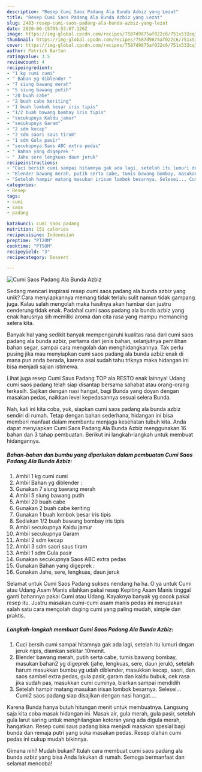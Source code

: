 ```yaml
---
description: "Resep Cumi Saos Padang Ala Bunda Azbiz yang Lezat"
title: "Resep Cumi Saos Padang Ala Bunda Azbiz yang Lezat"
slug: 2483-resep-cumi-saos-padang-ala-bunda-azbiz-yang-lezat
date: 2020-06-15T05:53:07.126Z
image: https://img-global.cpcdn.com/recipes/7587d9875af022c6/751x532cq70/cumi-saos-padang-ala-bunda-azbiz-foto-resep-utama.jpg
thumbnail: https://img-global.cpcdn.com/recipes/7587d9875af022c6/751x532cq70/cumi-saos-padang-ala-bunda-azbiz-foto-resep-utama.jpg
cover: https://img-global.cpcdn.com/recipes/7587d9875af022c6/751x532cq70/cumi-saos-padang-ala-bunda-azbiz-foto-resep-utama.jpg
author: Patrick Barton
ratingvalue: 3.5
reviewcount: 4
recipeingredient:
- "1 kg cumi cumi"
- " Bahan yg diblender "
- "7 siung bawang merah"
- "5 siung bawang putih"
- "20 buah cabe"
- "2 buah cabe keriting"
- "1 buah lombok besar iris tipis"
- "1/2 buah bawang bombay iris tipis"
- "secukupnya Kaldu jamur"
- "secukupnya Garam"
- "2 sdm kecap"
- "3 sdm saori saus tiram"
- "1 sdm Gula pasir"
- "secukupnya Saos ABC extra pedas"
- " Bahan yang digeprek "
- " Jahe sere lengkuas daun jeruk"
recipeinstructions:
- "Cuci bersih cumi sampai hitamnya gak ada lagi, setelah itu lumuri dngan jeruk nipis, diamkan sekitar 10menit."
- "Blender bawang merah, putih serta cabe, tumis bawang bombay, masukan bahan2 yg digeprek (jahe, lengkuas, sere, daun jeruk), setelah harum masukkan bumbu yg udah diblender, masukkan kecap, saori, dan saos sambel extra pedas, gula pasir, garam dan kaldu bubuk, cek rasa jika sudah pas, masukkan cumi cuminya, biarkan sampai mendidih"
- "Setelah hampir matang masukan irisan lombok besarnya. Selesei... Cumi2 saos padang siap disajikan dengan nasi hangat...."
categories:
- Resep
tags:
- cumi
- saos
- padang

katakunci: cumi saos padang 
nutrition: 151 calories
recipecuisine: Indonesian
preptime: "PT20M"
cooktime: "PT58M"
recipeyield: "3"
recipecategory: Dessert

---
```



![Cumi Saos Padang Ala Bunda Azbiz](https://img-global.cpcdn.com/recipes/7587d9875af022c6/751x532cq70/cumi-saos-padang-ala-bunda-azbiz-foto-resep-utama.jpg)

Sedang mencari inspirasi resep cumi saos padang ala bunda azbiz yang unik? Cara menyiapkannya memang tidak terlalu sulit namun tidak gampang juga. Kalau salah mengolah maka hasilnya akan hambar dan justru cenderung tidak enak. Padahal cumi saos padang ala bunda azbiz yang enak harusnya sih memiliki aroma dan cita rasa yang mampu memancing selera kita.

Banyak hal yang sedikit banyak mempengaruhi kualitas rasa dari cumi saos padang ala bunda azbiz, pertama dari jenis bahan, selanjutnya pemilihan bahan segar, sampai cara mengolah dan menghidangkannya. Tak perlu pusing jika mau menyiapkan cumi saos padang ala bunda azbiz enak di mana pun anda berada, karena asal sudah tahu triknya maka hidangan ini bisa menjadi sajian istimewa.

Lihat juga resep Cumi Saus Padang TOP ala RESTO enak lainnya! Udang cumi saos padang telah siap disantap bersama sahabat atau orang-orang terkasih. Sajikan dengan nasi hangat, bagi Bunda yang doyan dengan masakan pedas, naikkan level kepedasannya sesuai selera Bunda.


Nah, kali ini kita coba, yuk, siapkan cumi saos padang ala bunda azbiz sendiri di rumah. Tetap dengan bahan sederhana, hidangan ini bisa memberi manfaat dalam membantu menjaga kesehatan tubuh kita. Anda dapat menyiapkan Cumi Saos Padang Ala Bunda Azbiz menggunakan 16 bahan dan 3 tahap pembuatan. Berikut ini langkah-langkah untuk membuat hidangannya.

<!--inarticleads1-->

##### Bahan-bahan dan bumbu yang diperlukan dalam pembuatan Cumi Saos Padang Ala Bunda Azbiz:

1. Ambil 1 kg cumi cumi
1. Ambil  Bahan yg diblender :
1. Gunakan 7 siung bawang merah
1. Ambil 5 siung bawang putih
1. Ambil 20 buah cabe
1. Gunakan 2 buah cabe keriting
1. Gunakan 1 buah lombok besar iris tipis
1. Sediakan 1/2 buah bawang bombay iris tipis
1. Ambil secukupnya Kaldu jamur
1. Ambil secukupnya Garam
1. Ambil 2 sdm kecap
1. Ambil 3 sdm saori saus tiram
1. Ambil 1 sdm Gula pasir
1. Gunakan secukupnya Saos ABC extra pedas
1. Gunakan  Bahan yang digeprek :
1. Gunakan  Jahe, sere, lengkuas, daun jeruk


Selamat untuk Cumi Saos Padang sukses nendang ha ha. O ya untuk Cumi atau Udang Asam Manis silahkan pakai resep Kepiting Asam Manis tinggal ganti bahannya pakai Cumi atau Udang. Kayaknya banyak yg cocok pakai resep itu. Justru masakan cumi-cumi asam manis pedas ini merupakan salah satu cara mengolah daging cumi yang paling mudah, simple dan praktis. 

<!--inarticleads2-->

##### Langkah-langkah membuat Cumi Saos Padang Ala Bunda Azbiz:

1. Cuci bersih cumi sampai hitamnya gak ada lagi, setelah itu lumuri dngan jeruk nipis, diamkan sekitar 10menit.
1. Blender bawang merah, putih serta cabe, tumis bawang bombay, masukan bahan2 yg digeprek (jahe, lengkuas, sere, daun jeruk), setelah harum masukkan bumbu yg udah diblender, masukkan kecap, saori, dan saos sambel extra pedas, gula pasir, garam dan kaldu bubuk, cek rasa jika sudah pas, masukkan cumi cuminya, biarkan sampai mendidih
1. Setelah hampir matang masukan irisan lombok besarnya. Selesei... Cumi2 saos padang siap disajikan dengan nasi hangat....


Karena Bunda hanya butuh hitungan menit untuk membuatnya. Langsung saja kita coba masak hidangan ini. Masak air, gula merah, gula pasir, setelah gula larut saring untuk menghilangkan kotoran yang ada digula merah, hangatkan. Resep cumi saus padang bisa menjadi masakan spesial bagi bunda dan remaja putri yang suka masakan pedas. Resep olahan cumi pedas ini cukup mudah bikinnya. 

Gimana nih? Mudah bukan? Itulah cara membuat cumi saos padang ala bunda azbiz yang bisa Anda lakukan di rumah. Semoga bermanfaat dan selamat mencoba!
